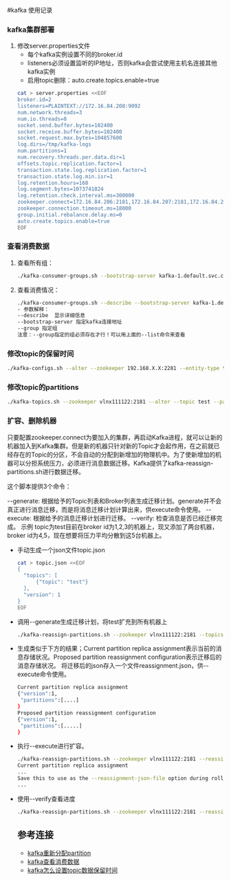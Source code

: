 #kafka 使用记录
### kafka集群部署
1. 修改server.properties文件
   - 每个kafka实例设置不同的broker.id
   - listeners必须设置监听的IP地址，否则kafka会尝试使用主机名连接其他kafka实例
   - 启用topic删除：auto.create.topics.enable=true
   ```bash
   cat > server.properties <<EOF
   broker.id=2
   listeners=PLAINTEXT://172.16.84.208:9092
   num.network.threads=3
   num.io.threads=8
   socket.send.buffer.bytes=102400
   socket.receive.buffer.bytes=102400
   socket.request.max.bytes=104857600
   log.dirs=/tmp/kafka-logs
   num.partitions=1
   num.recovery.threads.per.data.dir=1
   offsets.topic.replication.factor=1
   transaction.state.log.replication.factor=1
   transaction.state.log.min.isr=1
   log.retention.hours=168
   log.segment.bytes=1073741824
   log.retention.check.interval.ms=300000
   zookeeper.connect=172.16.84.206:2181,172.16.84.207:2181,172.16.84.208:2181
   zookeeper.connection.timeout.ms=18000
   group.initial.rebalance.delay.ms=0
   auto.create.topics.enable=true
   EOF
   ```

### 查看消费数据
1. 查看所有组：
   ```bash
   ./kafka-consumer-groups.sh --bootstrap-server kafka-1.default.svc.cluster.local:9092 --list
   ```
2. 查看消费情况：
   ```bash
   ./kafka-consumer-groups.sh --describe --bootstrap-server kafka-1.default.svc.cluster.local:9092 --group usercenter
   - 参数解释：
   --describe  显示详细信息
   --bootstrap-server 指定kafka连接地址
   --group 指定组
   注意：--group指定的组必须存在才行！可以用上面的--list命令来查看
   ```
### 修改topic的保留时间
```bash
./kafka-configs.sh --alter --zookeeper 192.168.X.X:2281 --entity-type topics --entity-name test1 --add-config retention.ms=864000000
```
### 修改topic的partitions
```bash
./kafka-topics.sh --zookeeper vlnx111122:2181 --alter --topic test --partitions 6
```
### 扩容、删除机器
只要配置zookeeper.connect为要加入的集群，再启动Kafka进程，就可以让新的机器加入到Kafka集群。但是新的机器只针对新的Topic才会起作用，在之前就已经存在的Topic的分区，不会自动的分配到新增加的物理机中。为了使新增加的机器可以分担系统压力，必须进行消息数据迁移。Kafka提供了kafka-reassign-partitions.sh进行数据迁移。

这个脚本提供3个命令：

--generate: 根据给予的Topic列表和Broker列表生成迁移计划。generate并不会真正进行消息迁移，而是将消息迁移计划计算出来，供execute命令使用。
--execute: 根据给予的消息迁移计划进行迁移。
--verify: 检查消息是否已经迁移完成。
示例
topic为test目前在broker id为1,2,3的机器上，现又添加了两台机器，broker id为4,5，现在想要将压力平均分散到这5台机器上。
- 手动生成一个json文件topic.json
  ```bash
  cat > topic.json <<EOF
  { 
    "topics": [
        {"topic": "test"}
    ],
    "version": 1
  }
  EOF
  ```
- 调用--generate生成迁移计划，将test扩充到所有机器上
  ```bash
  ./kafka-reassign-partitions.sh --zookeeper vlnx111122:2181 --topics-to-move-json-file topic.json  --broker-list  "1,2,3,4,5"  --generate
  ```
- 生成类似于下方的结果；Current partition replica assignment表示当前的消息存储状况。Proposed partition reassignment configuration表示迁移后的消息存储状况。
将迁移后的json存入一个文件reassignment.json，供--execute命令使用。
  ```bash
  Current partition replica assignment
  {"version":1,
   "partitions":[....]
  }
  Proposed partition reassignment configuration
  {"version":1,
   "partitions":[.....]
  }
  ```
- 执行--execute进行扩容。
  ```bash
  ./kafka-reassign-partitions.sh --zookeeper vlnx111122:2181 --reassignment-json-file reassignment.json --execute
  Current partition replica assignment
  ... 
  Save this to use as the --reassignment-json-file option during rollback
  ...
  ```
- 使用--verify查看进度
  ```bash
  ./kafka-reassign-partitions.sh --zookeeper vlnx111122:2181 --reassignment-json-file reassignment.json --verify
  ```


  ## 参考连接
  - [kafka重新分配partition](https://wzktravel.github.io/2015/12/31/kafka-reassign/)
  - [kafka查看消费数据](https://cloud.tencent.com/developer/article/1589121)
  - [kafka怎么设置topic数据保留时间](https://forum.huawei.com/enterprise/zh/thread/580942611450052608)